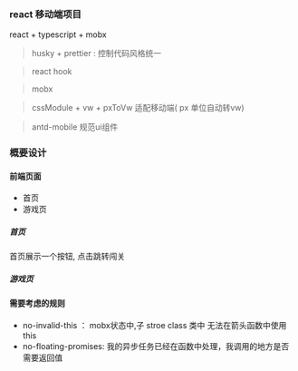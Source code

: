 ### react 移动端项目

react + typescript + mobx

> husky + prettier : 控制代码风格统一

> react hook

> mobx

> cssModule + vw + pxToVw 适配移动端( px 单位自动转vw)

> antd-mobile 规范ui组件

### 概要设计

#### 前端页面
- 首页
- 游戏页

##### 首页
首页展示一个按钮, 点击跳转闯关

##### 游戏页




#### 需要考虑的规则
- no-invalid-this ： mobx状态中,子 stroe class 类中 无法在箭头函数中使用 this
- no-floating-promises: 我的异步任务已经在函数中处理，我调用的地方是否需要返回值